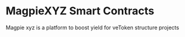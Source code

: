 # MagpieXYZ Smart Contracts
Magpie xyz is a platform to boost yield for veToken structure projects 
